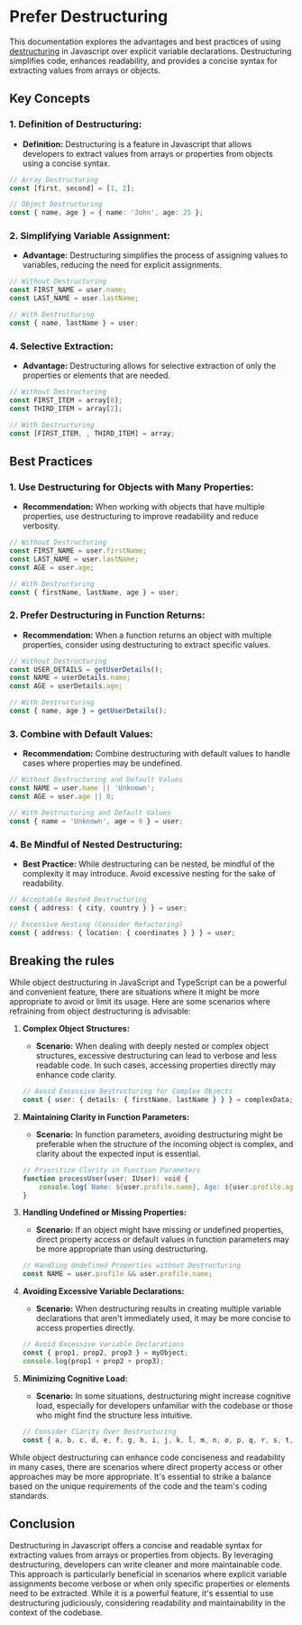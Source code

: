 # Prefer Destructuring

This documentation explores the advantages and best practices of using [destructuring](https://developer.mozilla.org/en-US/docs/Web/JavaScript/Reference/Operators/Destructuring_assignment) in Javascript over explicit variable declarations. Destructuring simplifies code, enhances readability, and provides a concise syntax for extracting values from arrays or objects.

## Key Concepts

### 1. **Definition of Destructuring:**
   - **Definition:** Destructuring is a feature in Javascript that allows developers to extract values from arrays or properties from objects using a concise syntax.

   ```typescript
   // Array Destructuring
   const [first, second] = [1, 2];

   // Object Destructuring
   const { name, age } = { name: 'John', age: 25 };
   ```

### 2. **Simplifying Variable Assignment:**
   - **Advantage:** Destructuring simplifies the process of assigning values to variables, reducing the need for explicit assignments.

   ```typescript
   // Without Destructuring
   const FIRST_NAME = user.name;
   const LAST_NAME = user.lastName;

   // With Destructuring
   const { name, lastName } = user;
   ```

### 4. **Selective Extraction:**
   - **Advantage:** Destructuring allows for selective extraction of only the properties or elements that are needed.

   ```typescript
   // Without Destructuring
   const FIRST_ITEM = array[0];
   const THIRD_ITEM = array[2];

   // With Destructuring
   const [FIRST_ITEM, , THIRD_ITEM] = array;
   ```

## Best Practices

### 1. **Use Destructuring for Objects with Many Properties:**
   - **Recommendation:** When working with objects that have multiple properties, use destructuring to improve readability and reduce verbosity.

   ```typescript
   // Without Destructuring
   const FIRST_NAME = user.firstName;
   const LAST_NAME = user.lastName;
   const AGE = user.age;

   // With Destructuring
   const { firstName, lastName, age } = user;
   ```

### 2. **Prefer Destructuring in Function Returns:**
   - **Recommendation:** When a function returns an object with multiple properties, consider using destructuring to extract specific values.

   ```typescript
   // Without Destructuring
   const USER_DETAILS = getUserDetails();
   const NAME = userDetails.name;
   const AGE = userDetails.age;

   // With Destructuring
   const { name, age } = getUserDetails();
   ```

### 3. **Combine with Default Values:**
   - **Recommendation:** Combine destructuring with default values to handle cases where properties may be undefined.

   ```typescript
   // Without Destructuring and Default Values
   const NAME = user.name || 'Unknown';
   const AGE = user.age || 0;

   // With Destructuring and Default Values
   const { name = 'Unknown', age = 0 } = user;
   ```

### 4. **Be Mindful of Nested Destructuring:**
   - **Best Practice:** While destructuring can be nested, be mindful of the complexity it may introduce. Avoid excessive nesting for the sake of readability.

   ```typescript
   // Acceptable Nested Destructuring
   const { address: { city, country } } = user;

   // Excessive Nesting (Consider Refactoring)
   const { address: { location: { coordinates } } } = user;
   ```

## Breaking the rules
While object destructuring in JavaScript and TypeScript can be a powerful and convenient feature, there are situations where it might be more appropriate to avoid or limit its usage. Here are some scenarios where refraining from object destructuring is advisable:

1. **Complex Object Structures:**
   - **Scenario:** When dealing with deeply nested or complex object structures, excessive destructuring can lead to verbose and less readable code. In such cases, accessing properties directly may enhance code clarity.

   ```typescript
   // Avoid Excessive Destructuring for Complex Objects
   const { user: { details: { firstName, lastName } } } = complexData;
   ```

2. **Maintaining Clarity in Function Parameters:**
   - **Scenario:** In function parameters, avoiding destructuring might be preferable when the structure of the incoming object is complex, and clarity about the expected input is essential.

   ```typescript
   // Prioritize Clarity in Function Parameters
   function processUser(user: IUser): void {
       console.log(`Name: ${user.profile.name}, Age: ${user.profile.age}`);
   }
   ```

3. **Handling Undefined or Missing Properties:**
   - **Scenario:** If an object might have missing or undefined properties, direct property access or default values in function parameters may be more appropriate than using destructuring.

   ```typescript
   // Handling Undefined Properties without Destructuring
   const NAME = user.profile && user.profile.name;
   ```

4. **Avoiding Excessive Variable Declarations:**
   - **Scenario:** When destructuring results in creating multiple variable declarations that aren't immediately used, it may be more concise to access properties directly.

   ```typescript
   // Avoid Excessive Variable Declarations
   const { prop1, prop2, prop3 } = myObject;
   console.log(prop1 + prop2 + prop3);
   ```

5. **Minimizing Cognitive Load:**
   - **Scenario:** In some situations, destructuring might increase cognitive load, especially for developers unfamiliar with the codebase or those who might find the structure less intuitive.

   ```typescript
   // Consider Clarity Over Destructuring
   const { a, b, c, d, e, f, g, h, i, j, k, l, m, n, o, p, q, r, s, t, u, v, w, x, y, z } = ALPHABET_OBJECT;
   ```

While object destructuring can enhance code conciseness and readability in many cases, there are scenarios where direct property access or other approaches may be more appropriate. It's essential to strike a balance based on the unique requirements of the code and the team's coding standards.

## Conclusion

Destructuring in Javascript offers a concise and readable syntax for extracting values from arrays or properties from objects. By leveraging destructuring, developers can write cleaner and more maintainable code. This approach is particularly beneficial in scenarios where explicit variable assignments become verbose or when only specific properties or elements need to be extracted. While it is a powerful feature, it's essential to use destructuring judiciously, considering readability and maintainability in the context of the codebase.

